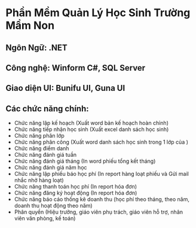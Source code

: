 # Phần Mềm Quản Lý Học Sinh Trường Mầm Non
## Ngôn Ngữ: .NET
## Công nghệ: Winform C#, SQL Server
## Giao diện UI: Bunifu UI, Guna UI
## Các chức năng chính: 
- Chức năng lập kế hoạch (Xuất word bản kế hoạch hoàn chỉnh)
- Chức năng tiếp nhận học sinh (Xuất excel danh sách học sinh)
- Chức năng phân lớp
- Chức năng phân công (Xuất word danh sách học sinh trong 1 lớp của )
- Chức năng điểm danh
- Chức năng đánh giá tuần
- Chức năng đánh giá tháng (In word phiếu tổng kết tháng)
- Chức năng đánh giá năm học
- Chức năng lập phiếu báo học phí (In report hàng loạt phiếu và Gửi mail nhắc nhở hàng loạt)
- Chức năng thanh toán học phí (In report hóa đơn)
- Chức năng đăng ký hoạt động (In report hóa đơn)
- Chức năng báo cáo thống kê doanh thu (học phí theo tháng, theo năm, doanh thu hoạt động theo năm)
- Phân quyền (Hiệu trưởng, giáo viên phụ trách, giáo viên hỗ trợ, nhân viên văn phòng, kế toán)
